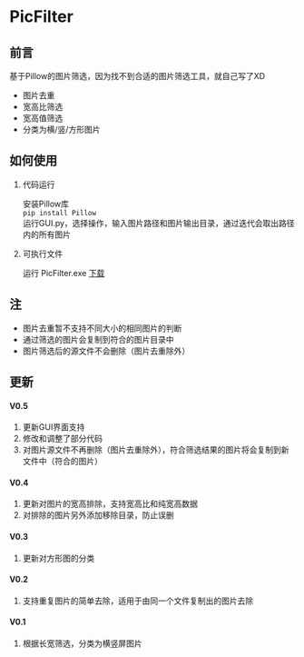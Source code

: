 # PicFilter
## 前言
基于Pillow的图片筛选，因为找不到合适的图片筛选工具，就自己写了XD

* 图片去重
* 宽高比筛选
* 宽高值筛选
* 分类为横/竖/方形图片

## 如何使用
1. 代码运行

    安装Pillow库  
    `pip install Pillow`  
    运行GUI.py，选择操作，输入图片路径和图片输出目录，通过迭代会取出路径内的所有图片
2. 可执行文件

    运行 PicFilter.exe [下载](https://github.com/Exisi/PicFilter/releases/tag/0.5)

## 注
* 图片去重暂不支持不同大小的相同图片的判断
* 通过筛选的图片会复制到符合的图片目录中
* 图片筛选后的源文件不会删除（图片去重除外）

## 更新
#### V0.5
1. 更新GUI界面支持
2. 修改和调整了部分代码
3. 对图片源文件不再删除（图片去重除外），符合筛选结果的图片将会复制到新文件中（符合的图片）

#### V0.4
1. 更新对图片的宽高排除，支持宽高比和纯宽高数据
2. 对排除的图片另外添加移除目录，防止误删

#### V0.3
1. 更新对方形图的分类

#### V0.2
1. 支持重复图片的简单去除，适用于由同一个文件复制出的图片去除

#### V0.1
1. 根据长宽筛选，分类为横竖屏图片


